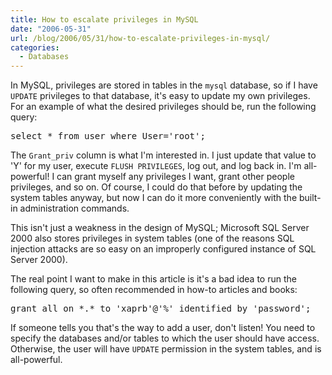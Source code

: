 ```yaml
---
title: How to escalate privileges in MySQL
date: "2006-05-31"
url: /blog/2006/05/31/how-to-escalate-privileges-in-mysql/
categories:
  - Databases
---
```

In MySQL, privileges are stored in tables in the `mysql` database, so if I have `UPDATE` privileges to that database, it's easy to update my own privileges. For an example of what the desired privileges should be, run the following query:

<pre>select * from user where User='root';</pre>

The `Grant_priv` column is what I'm interested in. I just update that value to 'Y' for my user, execute `FLUSH PRIVILEGES`, log out, and log back in. I'm all-powerful! I can grant myself any privileges I want, grant other people privileges, and so on. Of course, I could do that before by updating the system tables anyway, but now I can do it more conveniently with the built-in administration commands.

This isn't just a weakness in the design of MySQL; Microsoft SQL Server 2000 also stores privileges in system tables (one of the reasons SQL injection attacks are so easy on an improperly configured instance of SQL Server 2000). 

The real point I want to make in this article is it's a bad idea to run the following query, so often recommended in how-to articles and books:

<pre>grant all on *.* to 'xaprb'@'%' identified by 'password';</pre>

If someone tells you that's the way to add a user, don't listen! You need to specify the databases and/or tables to which the user should have access. Otherwise, the user will have `UPDATE` permission in the system tables, and is all-powerful.


